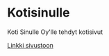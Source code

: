 # Kotisinulle
Koti Sinulle Oy'lle tehdyt kotisivut

[Linkki sivustoon](https://www.kotisinulleoy.fi)